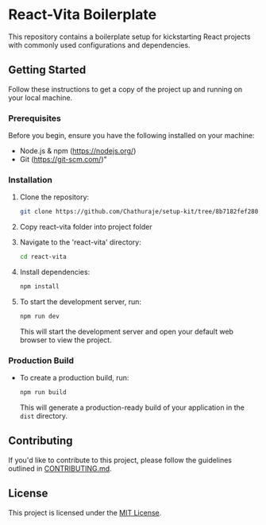 # React-Vita Boilerplate

This repository contains a boilerplate setup for kickstarting React projects with commonly used configurations and dependencies.

## Getting Started

Follow these instructions to get a copy of the project up and running on your local machine.

### Prerequisites

Before you begin, ensure you have the following installed on your machine:

- Node.js & npm (https://nodejs.org/)
- Git (https://git-scm.com/)"

### Installation

1. Clone the repository:

   ```bash
   git clone https://github.com/Chathuraje/setup-kit/tree/8b7182fef28067c1ad32733ca68a0534cf3acc96
   ```

2. Copy react-vita folder into project folder

3. Navigate to the 'react-vita' directory:

   ```bash
   cd react-vita
   ```

4. Install dependencies:

   ```bash
   npm install
   ```

5. To start the development server, run:

   ```bash
   npm run dev
   ```

   This will start the development server and open your default web browser to view the project.

### Production Build

- To create a production build, run:

  ```bash
  npm run build
  ```

  This will generate a production-ready build of your application in the `dist` directory.

## Contributing

If you'd like to contribute to this project, please follow the guidelines outlined in [CONTRIBUTING.md](CONTRIBUTING.md).

## License

This project is licensed under the [MIT License](LICENSE).
